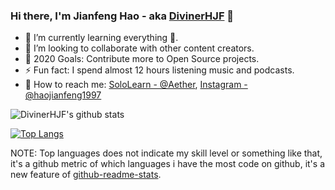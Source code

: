 ### Hi there, I'm Jianfeng Hao - aka [DivinerHJF](https://www.divinerhjf.xyz) 👋

- 🌱 I’m currently learning everything 🤣.
- 👯 I’m looking to collaborate with other content creators.
- 🥅 2020 Goals: Contribute more to Open Source projects.
- ⚡ Fun fact: I spend almost 12 hours listening music and podcasts.
- 💌 How to reach me: [SoloLearn - @Aether](https://www.sololearn.com/Profile/17928857), [Instagram - @haojianfeng1997](https://www.instagram.com/haojianfeng1997/)

<!-- github-readme-stats start 
https://github.com/anuraghazra/github-readme-stats -->
![DivinerHJF's github stats](https://github-readme-stats.vercel.app/api?username=DivinerHJF&show_icons=true)

[![Top Langs](https://github-readme-stats.vercel.app/api/top-langs/?username=divinerhjf&layout=compact)](https://github.com/anuraghazra/github-readme-stats)

NOTE: Top languages does not indicate my skill level or something like that, it's a github metric of which languages i have the most code on github, it's a new feature of [github-readme-stats](https://github.com/anuraghazra/github-readme-stats).
<!-- github-readme-stats end -->
